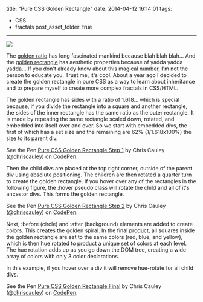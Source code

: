 title: "Pure CSS Golden Rectangle"
date: 2014-04-12 16:14:01
tags:
- CSS
- fractals
post_asset_folder: true
---

<div class="first-image">
<img src="/img/golden_rectangle.png" />
</div>

The [golden ratio](http://en.wikipedia.org/wiki/Golden_rectangle "Wikipedia: Golden Rectangle") has long fascinated mankind because blah blah blah... And the [golden rectangle](http://en.wikipedia.org/wiki/Golden_rectangle "Wikipedia: Golden Rectangle") has aesthetic properties because of yadda yadda yadda... If you don't already know about this magical number, I'm not the person to educate you. Trust me, it's cool. About a year ago I decided to create the golden rectangle in pure CSS as a way to learn about inheritance and to prepare myself to create more complex fractals in CSS/HTML.

The golden rectangle has sides with a ratio of 1.618... which is special because, if you divide the rectangle into a square and another rectangle, the sides of the inner rectangle has the same ratio as the outer rectangle. It is made by repeating the same rectangle scaled down, rotated, and embedded into itself over and over. So we start with embedded divs, the first of which has a set size and the remaining are 62% (1/1.618x100%) the size to its parent div.

<p data-height="350" data-theme-id="0" data-slug-hash="RNvZbm" data-default-tab="result" data-user="chriscauley" class='codepen'>See the Pen <a href='http://codepen.io/chriscauley/pen/RNvZbm/'>Pure CSS Golden Rectangle Step 1</a> by Chris Cauley (<a href='http://codepen.io/chriscauley'>@chriscauley</a>) on <a href='http://codepen.io'>CodePen</a>.</p>
<script async src="//assets.codepen.io/assets/embed/ei.js"></script>

Then the child divs are placed at the top right corner, outside of the parent div using absolute positioning. The children are then rotated a quarter turn to create the golden rectangle. If you hover over any of the rectangles in the following figure, the :hover pseudo class will rotate the child and all of it's ancestor divs. This forms the golden rectangle.

<p data-height="350" data-theme-id="0" data-slug-hash="gbqxbY" data-default-tab="result" data-user="chriscauley" class='codepen'>See the Pen <a href='http://codepen.io/chriscauley/pen/gbqxbY/'>Pure CSS Golden Rectangle Step 2</a> by Chris Cauley (<a href='http://codepen.io/chriscauley'>@chriscauley</a>) on <a href='http://codepen.io'>CodePen</a>.</p>
<script async src="//assets.codepen.io/assets/embed/ei.js"></script>

Next, :before (circle) and :after (background) elements are added to create colors. This creates the golden spiral. In the final product, all squares inside the golden rectangle are set to the same colors (red, blue, and yellow), which is then hue rotated to product a unique set of colors at each level. The hue rotation adds up as you go down the DOM tree, creating a wide array of colors with only 3 color declarations.

In this example, if you hover over a div it will remove hue-rotate for all child divs.

<p data-height="350" data-theme-id="0" data-slug-hash="xbMLZJ" data-default-tab="result" data-user="chriscauley" class='codepen'>See the Pen <a href='http://codepen.io/chriscauley/pen/xbMLZJ/'>Pure CSS Golden Rectangle Final</a> by Chris Cauley (<a href='http://codepen.io/chriscauley'>@chriscauley</a>) on <a href='http://codepen.io'>CodePen</a>.</p>
<script async src="//assets.codepen.io/assets/embed/ei.js"></script>
